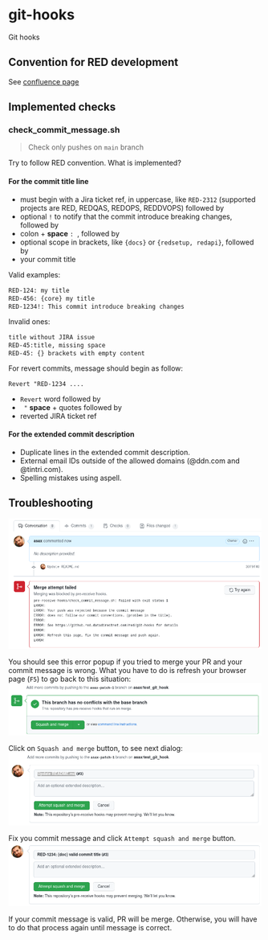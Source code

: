 # git-hooks
Git hooks

## Convention for RED development
See [confluence page](https://ime-ddn.atlassian.net/wiki/spaces/RED/pages/146145288/Commit+Messages)

## Implemented checks
### check_commit_message.sh

  > Check only pushes on `main` branch

Try to follow RED convention. What is implemented?  
#### For the commit title line
- must begin with a Jira ticket ref, in uppercase, like `RED-2312` (supported projects are RED, REDQAS, REDOPS, REDDVOPS) followed by
- optional `!` to notify that the commit introduce breaking changes, followed by
- colon + **space** `: `, followed by
- optional scope in brackets, like `{docs}` or `{redsetup, redapi}`, followed by
- your commit title

Valid examples:
```
RED-124: my title
RED-456: {core} my title
RED-1234!: This commit introduce breaking changes
```
Invalid ones:
```
title without JIRA issue
RED-45:title, missing space
RED-45: {} brackets with empty content
```

For revert commits, message should begin as follow:
```
Revert "RED-1234 ....
```
- `Revert` word followed by
- ` "` **space** + quotes followed by
- reverted JIRA ticket ref

#### For the extended commit description
- Duplicate lines in the extended commit description.
- External email IDs outside of the allowed domains (@ddn.com and @tintri.com).
- Spelling mistakes using aspell.

## Troubleshooting
![Error message](doc/error_msg.png "Error message shown commit message is not compliant")

You should see this error popup if you tried to merge your PR and your commit message is wrong. What you have to do is refresh your browser page (`F5`)
to go back to this situation:
![attempt merge](doc/attempt_merge.png "Squash and Merge dialog")

Click on `Squash and merge` button, to see next dialog:
![change message](doc/change_msg.png "Fix you commit message")

Fix you commit message and click `Attempt squash and merge` button.
![valid message](doc/valid_msg.png "Valid commit message")

If your commit message is valid, PR will be merge.
Otherwise, you will have to do that process again until message is correct.
